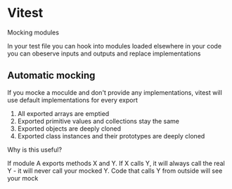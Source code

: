 # Vitest

Mocking modules

In your test file you can hook into modules loaded elsewhere in your code you
can obeserve inputs and outputs and replace implementations

## Automatic mocking

If you mocke a moculde and don't provide any implementations, vitest will use
default implementations for every export

1. All exported arrays are emptied
2. Exported primitive values and collections stay the same
3. Exported objects are deeply cloned
4. Exported class instances and their prototypes are deeply cloned

Why is this useful?

If module A exports methods X and Y. If X calls Y, it will always call the real
Y - it will never call your mocked Y. Code that calls Y from outside will see
your mock
